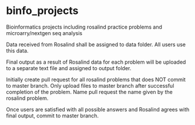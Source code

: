 # binfo_projects
Bioinformatics projects including rosalind practice problems and microarry/nextgen seq analysis

Data received from Rosalind shall be assigned to data folder. All users use this data. 

Final output as a result of Rosalind data for each problem will be uploaded to a separate text file and assigned to output folder.

Initially create pull request for all rosalind problems that does NOT commit to master branch. Only upload files to master branch after successful completion of the problem. Name pull request the name given by the rosalind problem.

Once users are satisfied with all possible answers and Rosalind agrees with final output, commit to master branch.
